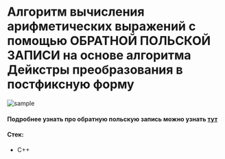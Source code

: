 # Алгоритм вычисления арифметических выражений с помощью ОБРАТНОЙ ПОЛЬСКОЙ ЗАПИСИ на основе алгоритма Дейкстры преобразования в постфиксную форму

![sample](https://github.com/Max-Tulskiy/2.4.2lr-MLiTA/assets/90907669/a2f1008b-f2e8-4ffe-a821-968610030f3d)

#### Подробнее узнать про обратную польскую запись можно узнать [тут](https://habr.com/ru/articles/596925/)

#### Стек:
+ C++
